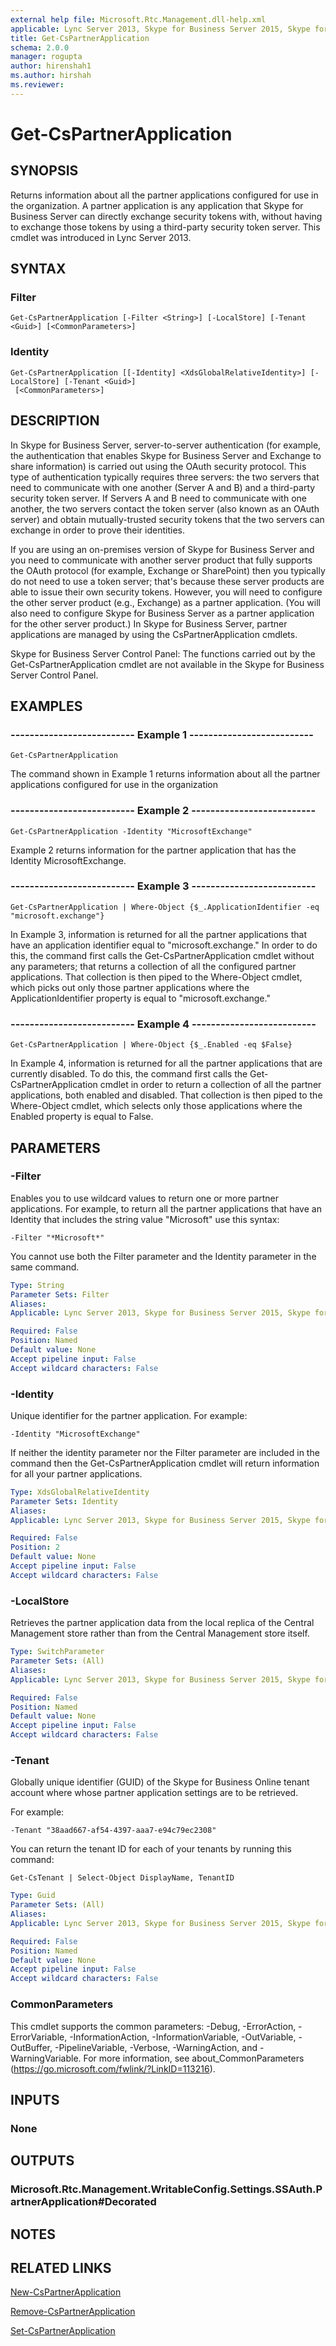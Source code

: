 ```yaml
---
external help file: Microsoft.Rtc.Management.dll-help.xml
applicable: Lync Server 2013, Skype for Business Server 2015, Skype for Business Server 2019
title: Get-CsPartnerApplication
schema: 2.0.0
manager: rogupta
author: hirenshah1
ms.author: hirshah
ms.reviewer:
---
```


# Get-CsPartnerApplication

## SYNOPSIS
Returns information about all the partner applications configured for use in the organization.
A partner application is any application that Skype for Business Server can directly exchange security tokens with, without having to exchange those tokens by using a third-party security token server.
This cmdlet was introduced in Lync Server 2013.


## SYNTAX

### Filter
```
Get-CsPartnerApplication [-Filter <String>] [-LocalStore] [-Tenant <Guid>] [<CommonParameters>]
```

### Identity
```
Get-CsPartnerApplication [[-Identity] <XdsGlobalRelativeIdentity>] [-LocalStore] [-Tenant <Guid>]
 [<CommonParameters>]
```

## DESCRIPTION
In Skype for Business Server, server-to-server authentication (for example, the authentication that enables Skype for Business Server and Exchange to share information) is carried out using the OAuth security protocol.
This type of authentication typically requires three servers: the two servers that need to communicate with one another (Server A and B) and a third-party security token server.
If Servers A and B need to communicate with one another, the two servers contact the token server (also known as an OAuth server) and obtain mutually-trusted security tokens that the two servers can exchange in order to prove their identities.

If you are using an on-premises version of Skype for Business Server and you need to communicate with another server product that fully supports the OAuth protocol (for example, Exchange or SharePoint) then you typically do not need to use a token server; that's because these server products are able to issue their own security tokens.
However, you will need to configure the other server product (e.g., Exchange) as a partner application.
(You will also need to configure Skype for Business Server as a partner application for the other server product.) In Skype for Business Server, partner applications are managed by using the CsPartnerApplication cmdlets.

Skype for Business Server Control Panel: The functions carried out by the Get-CsPartnerApplication cmdlet are not available in the Skype for Business Server Control Panel.



## EXAMPLES

### -------------------------- Example 1 --------------------------
```
Get-CsPartnerApplication
```

The command shown in Example 1 returns information about all the partner applications configured for use in the organization

### -------------------------- Example 2 --------------------------
```
Get-CsPartnerApplication -Identity "MicrosoftExchange"
```

Example 2 returns information for the partner application that has the Identity MicrosoftExchange.

### -------------------------- Example 3 --------------------------
```
Get-CsPartnerApplication | Where-Object {$_.ApplicationIdentifier -eq "microsoft.exchange"}
```

In Example 3, information is returned for all the partner applications that have an application identifier equal to "microsoft.exchange." In order to do this, the command first calls the Get-CsPartnerApplication cmdlet without any parameters; that returns a collection of all the configured partner applications.
That collection is then piped to the Where-Object cmdlet, which picks out only those partner applications where the ApplicationIdentifier property is equal to "microsoft.exchange."

### -------------------------- Example 4 --------------------------
```
Get-CsPartnerApplication | Where-Object {$_.Enabled -eq $False}
```

In Example 4, information is returned for all the partner applications that are currently disabled.
To do this, the command first calls the Get-CsPartnerApplication cmdlet in order to return a collection of all the partner applications, both enabled and disabled.
That collection is then piped to the Where-Object cmdlet, which selects only those applications where the Enabled property is equal to False.


## PARAMETERS

### -Filter
Enables you to use wildcard values to return one or more partner applications.
For example, to return all the partner applications that have an Identity that includes the string value "Microsoft" use this syntax:

`-Filter "*Microsoft*"`

You cannot use both the Filter parameter and the Identity parameter in the same command.

```yaml
Type: String
Parameter Sets: Filter
Aliases: 
Applicable: Lync Server 2013, Skype for Business Server 2015, Skype for Business Server 2019

Required: False
Position: Named
Default value: None
Accept pipeline input: False
Accept wildcard characters: False
```

### -Identity
Unique identifier for the partner application.
For example:

`-Identity "MicrosoftExchange"`

If neither the identity parameter nor the Filter parameter are included in the command then the Get-CsPartnerApplication cmdlet will return information for all your partner applications.

```yaml
Type: XdsGlobalRelativeIdentity
Parameter Sets: Identity
Aliases: 
Applicable: Lync Server 2013, Skype for Business Server 2015, Skype for Business Server 2019

Required: False
Position: 2
Default value: None
Accept pipeline input: False
Accept wildcard characters: False
```

### -LocalStore
Retrieves the partner application data from the local replica of the Central Management store rather than from the Central Management store itself.

```yaml
Type: SwitchParameter
Parameter Sets: (All)
Aliases: 
Applicable: Lync Server 2013, Skype for Business Server 2015, Skype for Business Server 2019

Required: False
Position: Named
Default value: None
Accept pipeline input: False
Accept wildcard characters: False
```

### -Tenant
Globally unique identifier (GUID) of the Skype for Business Online tenant account where whose partner application settings are to be retrieved.

For example:

`-Tenant "38aad667-af54-4397-aaa7-e94c79ec2308"`

You can return the tenant ID for each of your tenants by running this command:

`Get-CsTenant | Select-Object DisplayName, TenantID`

```yaml
Type: Guid
Parameter Sets: (All)
Aliases: 
Applicable: Lync Server 2013, Skype for Business Server 2015, Skype for Business Server 2019

Required: False
Position: Named
Default value: None
Accept pipeline input: False
Accept wildcard characters: False
```

### CommonParameters
This cmdlet supports the common parameters: -Debug, -ErrorAction, -ErrorVariable, -InformationAction, -InformationVariable, -OutVariable, -OutBuffer, -PipelineVariable, -Verbose, -WarningAction, and -WarningVariable. For more information, see about_CommonParameters (https://go.microsoft.com/fwlink/?LinkID=113216).


## INPUTS

### None


## OUTPUTS

### Microsoft.Rtc.Management.WritableConfig.Settings.SSAuth.PartnerApplication#Decorated


## NOTES


## RELATED LINKS

[New-CsPartnerApplication](New-CsPartnerApplication.md)

[Remove-CsPartnerApplication](Remove-CsPartnerApplication.md)

[Set-CsPartnerApplication](Set-CsPartnerApplication.md)

